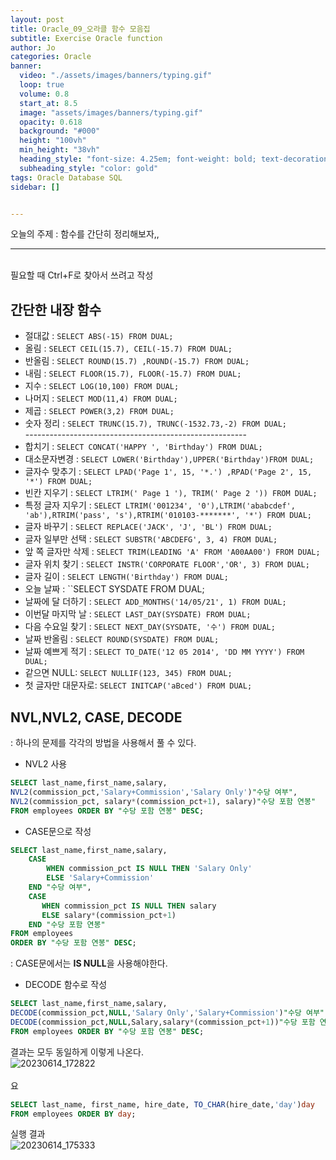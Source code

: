 ```yaml
---
layout: post
title: Oracle_09_오라클 함수 모음집
subtitle: Exercise Oracle function 
author: Jo
categories: Oracle
banner:
  video: "./assets/images/banners/typing.gif"
  loop: true
  volume: 0.8
  start_at: 8.5
  image: "assets/images/banners/typing.gif"
  opacity: 0.618
  background: "#000"
  height: "100vh"
  min_height: "38vh"
  heading_style: "font-size: 4.25em; font-weight: bold; text-decoration: underline"
  subheading_style: "color: gold"
tags: Oracle Database SQL
sidebar: []


---
```


오늘의 주제 :  함수를 간단히 정리해보자,, <br>
 * * *
 <br>
 필요할 때 Ctrl+F로 찾아서 쓰려고 작성<br>
 
## 간단한 내장 함수
 
- 절대값 : ``SELECT ABS(-15) FROM DUAL;``<br>
- 올림 : ``SELECT CEIL(15.7), CEIL(-15.7) FROM DUAL;``
- 반올림 : ``SELECT ROUND(15.7) ,ROUND(-15.7) FROM DUAL;``
- 내림 : ``SELECT FLOOR(15.7), FLOOR(-15.7) FROM DUAL;``
- 지수 : ``SELECT LOG(10,100) FROM DUAL;``
- 나머지 : ``SELECT MOD(11,4) FROM DUAL;``
- 제곱 : ``SELECT POWER(3,2) FROM DUAL;``
- 숫자 정리 : ``SELECT TRUNC(15.7), TRUNC(-1532.73,-2) FROM DUAL;``<br>
-------------------------------------------------------<br>
- 합치기 : ``SELECT CONCAT('HAPPY ', 'Birthday') FROM DUAL;``
- 대소문자변경 : ``SELECT LOWER('Birthday'),UPPER('Birthday')FROM DUAL;``
- 글자수 맞추기 : ``SELECT LPAD('Page 1', 15, '*.') ,RPAD('Page 2', 15, '*') FROM DUAL;``
- 빈칸 지우기 : ``SELECT LTRIM(' Page 1 '), TRIM(' Page 2 ')) FROM DUAL;``
- 특정 글자 지우기 : ``SELECT LTRIM('001234', '0'),LTRIM('ababcdef', 'ab'),RTRIM('pass', 's'),RTRIM('010103-*******', '*') FROM DUAL;``
- 글자 바꾸기 : ``SELECT REPLACE('JACK', 'J', 'BL') FROM DUAL;``
- 글자 일부만 선택 : ``SELECT SUBSTR('ABCDEFG', 3, 4) FROM DUAL;``
- 앞 쪽 글자만 삭제 : ``SELECT TRIM(LEADING 'A' FROM 'A00AA00') FROM DUAL;``
- 글자 위치 찾기 : ``SELECT INSTR('CORPORATE FLOOR','OR', 3) FROM DUAL;``
- 글자 길이 : ``SELECT LENGTH('Birthday') FROM DUAL;``
- 오늘 날짜 : ``SELECT SYSDATE FROM DUAL;
- 날짜에 달 더하기 : ``SELECT ADD_MONTHS('14/05/21', 1) FROM DUAL;``
- 이번달 마지막 날 : ``SELECT LAST_DAY(SYSDATE) FROM DUAL;``
- 다음 수요일 찾기 : ``SELECT NEXT_DAY(SYSDATE, '수') FROM DUAL;``
- 날짜 반올림 : ``SELECT ROUND(SYSDATE) FROM DUAL;``
- 날짜 예쁘게 적기 : ``SELECT TO_DATE('12 05 2014', 'DD MM YYYY') FROM DUAL;``
- 같으면 NULL: ``SELECT NULLIF(123, 345) FROM DUAL;``
- 첫 글자만 대문자로: ``SELECT INITCAP('aBced') FROM DUAL;``
 
## NVL,NVL2, CASE, DECODE
: 하나의 문제를 각각의 방법을 사용해서 풀 수 있다.
- NVL2 사용
```sql
SELECT last_name,first_name,salary,
NVL2(commission_pct,'Salary+Commission','Salary Only')"수당 여부",
NVL2(commission_pct, salary*(commission_pct+1), salary)"수당 포함 연봉"
FROM employees ORDER BY "수당 포함 연봉" DESC;
```
- CASE문으로 작성
```sql
SELECT last_name,first_name,salary,
    CASE 
        WHEN commission_pct IS NULL THEN 'Salary Only'
        ELSE 'Salary+Commission'
    END "수당 여부",
    CASE 
       WHEN commission_pct IS NULL THEN salary
       ELSE salary*(commission_pct+1)
    END "수당 포함 연봉"
FROM employees
ORDER BY "수당 포함 연봉" DESC;
```
 : CASE문에서는 <b>IS NULL</b>을 사용해야한다.<br>
- DECODE 함수로 작성
```sql
SELECT last_name,first_name,salary,
DECODE(commission_pct,NULL,'Salary Only','Salary+Commission')"수당 여부",
DECODE(commission_pct,NULL,Salary,salary*(commission_pct+1))"수당 포함 연봉"
FROM employees ORDER BY "수당 포함 연봉" DESC;
```

결과는 모두 동일하게 이렇게 나온다.<br>
![20230614_172822](https://github.com/CheeseYoung/cheeseyoung.github.io/assets/132384527/f2752f55-ccd6-4d5f-ae07-1162cb053e94)
<br><br>
요
```sql
SELECT last_name, first_name, hire_date, TO_CHAR(hire_date,'day')day
FROM employees ORDER BY day;
```
실행 결과 <br>
![20230614_175333](https://github.com/CheeseYoung/cheeseyoung.github.io/assets/132384527/a5496328-88b0-404d-b857-a432663a3061)




